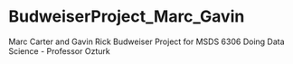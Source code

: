 # BudweiserProject_Marc_Gavin
Marc Carter and Gavin Rick Budweiser Project for MSDS 6306 Doing Data Science - Professor Ozturk
